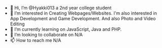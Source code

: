 - 👋 Hi, I’m @Hyakki013 a 2nd year college student
- 👀 I’m interested in Creating Webpages/Websites. I'm also interested in App Development and Game Development. And also Photo and Video Editing
- 🌱 I’m currently learning on JavaScript, Java and PHP.
- 💞️ I’m looking to collaborate on N/A
- 📫 How to reach me N/A

<!---
Hyakki013/Hyakki013 is a ✨ special ✨ repository because its `README.md` (this file) appears on your GitHub profile.
You can click the Preview link to take a look at your changes.
--->
